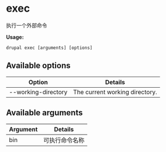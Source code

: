 # exec
执行一个外部命令

**Usage:**
```
drupal exec [arguments] [options]
```

## Available options
Option | Details
-------|-------------
--working-directory | The current working directory.

## Available arguments
Argument | Details
---------|-------------
bin | 可执行命令名称
